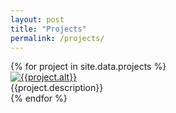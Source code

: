 ```yaml
---
layout: post
title: "Projects"
permalink: /projects/
---
```


<div class="projects">
{% for project in site.data.projects %}
  <div class="project">
    <div class="project-image">
      <a href="{{project.link}}">
        <img src="{{project.image}}" alt="{{project.alt}}" />
      </a>
    </div>
    <div class="project-description">
      {{project.description}}
    </div>
  </div>
{% endfor %}
</div>
